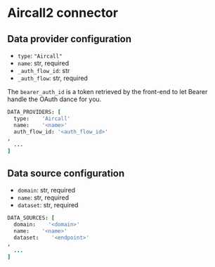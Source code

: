 # Aircall2 connector

## Data provider configuration

* `type`: `"Aircall"`
* `name`: str, required
* `_auth_flow_id`: str
* `_auth_flow`: str, required

The `bearer_auth_id` is a token retrieved by the front-end
to let Bearer handle the OAuth dance for you.

```coffee
DATA_PROVIDERS: [
  type:    'Aircall'
  name:    '<name>'
  auth_flow_id: '<auth_flow_id>'
,
  ...
]
```


## Data source configuration

* `domain`: str, required
* `name`: str, required
* `dataset`: str, required

```coffee
DATA_SOURCES: [
  domain:    '<domain>'
  name:    '<name>'
  dataset:    '<endpoint>'
,
  ...
]
```